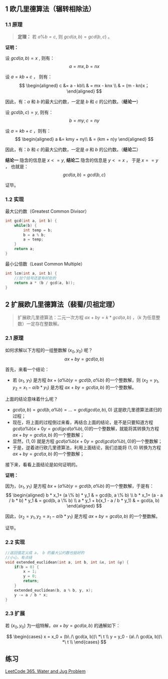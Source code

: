 
## 1 欧几里德算法（辗转相除法）
### 1.1 原理
> **定理：** 若 $a \% b = c$, 则 $gcd(a, b) = gcd(b, c)$ 。

**证明：**

设 $gcd(a, b) = x$ , 则有：
$$a = mx, b = nx$$

设 $a = kb + c$ ， 则有：
$$
\begin{aligned}
c &= a - kb\\
& = 
mx - knx \\
& = (m - kn)x；
\end{aligned}
$$

因此，有：$a$ 和 $b$ 的最大公约数，一定是 $b$ 和 $c$ 的公约数。（**结论一**）

设 $gcd(b, c) = y$, 则有：
$$b = my, c = ny$$

设 $a = kb + c$ ，则有：
$$
\begin{aligned}
a &= kmy + ny\\
& = 
(km + n)y
\end{aligned}
$$

因此，有：$b$ 和 $c$ 的最大公约数，一定是 $a$ 和 $b$ 的公约数。（**结论二**）

**结论一** 隐含的信息是 $x <= y$, **结论二** 隐含的信息是 $y <= x$ ， 于是 $x == y$ ， 也就是：
$$
gcd(a, b) = gcd(b, c)
$$

证毕。

### 1.2 实现
最大公约数（Greatest Common Divisor）
```cpp
int gcd(int a, int b) {
    while(b) {
        int temp = b;
        b = a % b;
        a = temp;
    }
    return a;
}
```

最小公倍数（Least Common Multiple）
```cpp
int lcm(int a, int b) {
    //加个括号还是有好处的
    return a * (b / gcd(a, b));
}
```
## 2 扩展欧几里德算法（裴蜀/贝祖定理）
> 扩展欧几里德算法：二元一次方程 $ax + by = k * gcd(a, b)$ ，（$k$ 为任意整数）一定存在整数解。

### 2.1 原理
如何求解以下方程的一组整数解 $(x_0, y_0)$ 呢？
$$ax + by = gcd(a, b)$$

首先，来看一个结论：
- 若 $(x_1$, $y_1)$ 是方程 $bx + (a \% b)y = gcd(b, a \% b)$ 的一个整数解，则 $(x_2 = y_1, y_2 = x_1 - a / b * y_1)$ 是方程 $ax + by = gcd(a, b)$ 的一个整数解。

上面的结论意味着什么呢？
- $gcd(a, b) = gcd(b, a \% b) = ... = gcd(gcd(a, b), 0)$ 这是欧几里德算法递归的过程；
- 现在，将上面的过程倒过来看，再结合上面的结论，是不是只要知道方程 $gcd(a \% b)x + 0y = gcd(gcd(a \% b), 0)$的一个整数解，就能将其转换为方程 $ax + by = gcd(a, b)$ 的一个整数解；
- 显然，$(1, 0)$ 就是方程 $gcd(a \% b)x + 0y = gcd(gcd(a \% b), 0)$的一个整数解；
- 于是，逆着进行欧几里德算法，利用上面结论，我们总能将 $(1, 0)$ 转换为方程 $ax + by = gcd(a, b)$ 的一个整数解；

接下来，看看上面结论是如何证明的。

**证明：**

因为，$(x_1$, $y_1)$ 是方程 $bx + (a \% b)y = gcd(b, a \% b)$ 的一个整数解，于是有：
$$
\begin{aligned}
b * x_1+ (a \% b) * y_1 & = gcd(b, a \% b) \\
b * x_1+ (a - a / b * b) * y_1 & = gcd(b, a \% b) \\
a * y_1 + b(x_1 - a / b * y_1) & = gcd(a, b)
\end{aligned}
$$

因此，$(x_2 = y_1, y_2 = x_1 - a / b * y_1)$ 是方程 $ax + by = gcd(a, b)$ 的一个整数解。

证毕。

### 2.2 实现
```cpp
//返回值定义成 a， b 的最大公约数也挺好的
//小心，有点绕
void extended_euclidean(int a, int b, int &x, int &y) {
    if(b = 0) {
        x = 1;
        y = 0;
        return;
    }
    extended_euclidean(b, a % b, y, x);
    y -= a / b * x;
}
```

### 2.3 扩展
若 $(x_0, y_0)$ 为一组特解，$ax + by = gcd(a, b)$ 的通解如下：

$$
\begin{cases}
x = x_0 + (b\ /\ gcd(a, b))\ *\ t \\
y = y_0 - (a\ /\ gcd(a, b))\ *\ t \\
\end{cases}
$$

## 练习
[LeetCode 365. Water and Jug Problem](https://leetcode.com/problems/water-and-jug-problem/submissions/)